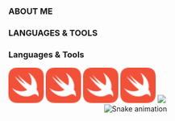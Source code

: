 ### ABOUT ME

### LANGUAGES & TOOLS

### Languages & Tools
<img src="Assets/swift-color.svg" alt="Girl in a jacket" width="70" height="70">
<img src="Assets/swift-color.svg" alt="Girl in a jacket" width="70" height="70">
<img src="Assets/swift-color.svg" alt="Girl in a jacket" width="70" height="70">
<img src="Assets/swift-color.svg" alt="Girl in a jacket" width="70" height="70">

<img src="https://komarev.com/ghpvc/?username=nnachz">

<div align="center">
  <img src="https://profile-readme-generator.com/assets/snake.svg" alt="Snake animation" />
</div>

